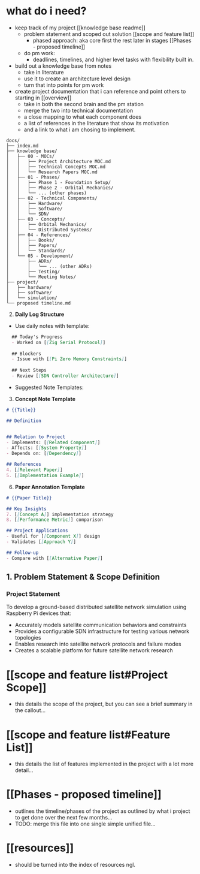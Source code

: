 # what do i need? 
- keep track of my project [[knowledge base readme]]
	- problem statement and scoped out solution [[scope and feature list]]
		- phased approach: aka core first the rest later in stages [[Phases - proposed timeline]]
	- do pm work:
		- deadlines, timelines, and higher level tasks with flexibility built in. 
- build out a knowledge base from notes
	- take in literature
	- use it to create an architecture level design
	- turn that into points for pm work
- create project documentation that i can reference and point others to starting in [[overview]]
	- take in both the second brain and the pm station
	- merge the two into technical documentation
	- a close mapping to what each component does
	- a list of references in the literature that show its motivation
	- and a link to what i am chosing to implement.

```
docs/
├── index.md
├── knowledge base/
│   ├── 00 - MOCs/
│   │   ├── Project Architecture MOC.md
│   │   ├── Technical Concepts MOC.md
│   │   └── Research Papers MOC.md
│   ├── 01 - Phases/
│   │   ├── Phase 1 - Foundation Setup/
│   │   ├── Phase 2 - Orbital Mechanics/
│   │   └── ... (other phases)
│   ├── 02 - Technical Components/
│   │   ├── Hardware/
│   │   ├── Software/
│   │   └── SDN/
│   ├── 03 - Concepts/
│   │   ├── Orbital Mechanics/
│   │   └── Distributed Systems/
│   ├── 04 - References/
│   │   ├── Books/
│   │   ├── Papers/
│   │   └── Standards/
│   └── 05 - Development/
│       ├── ADRs/
│       │   └── ... (other ADRs)
│       ├── Testing/
│       └── Meeting Notes/
├── project/
│   ├── hardware/
│   ├── software/
│   └── simulation/
└── proposed timeline.md
  ```
  
2. **Daily Log Structure**
- Use daily notes with template:
```markdown
  ## Today's Progress
  - Worked on [[Zig Serial Protocol]]
  
  ## Blockers
  - Issue with [[Pi Zero Memory Constraints]]
  
  ## Next Steps
  - Review [[SDN Controller Architecture]]
```
- Suggested Note Templates:
3. **Concept Note Template**
```markdown
# {{Title}}

## Definition


## Relation to Project
- Implements: [[Related Component]]
- Affects: [[System Property]]
- Depends on: [[Dependency]]

## References
4. [[Relevant Paper]]
5. [[Implementation Example]]

```

6. **Paper Annotation Template**
```markdown
# {{Paper Title}}

## Key Insights
7. [[Concept A]] implementation strategy
8. [[Performance Metric]] comparison

## Project Applications
- Useful for [[Component X]] design
- Validates [[Approach Y]]

## Follow-up
- Compare with [[Alternative Paper]]
```
## 1. Problem Statement & Scope Definition
### Project Statement
To develop a ground-based distributed satellite network simulation using Raspberry Pi devices that:
- Accurately models satellite communication behaviors and constraints
- Provides a configurable SDN infrastructure for testing various network topologies
- Enables research into satellite network protocols and failure modes
- Creates a scalable platform for future satellite network research
# [[scope and feature list#Project Scope]]
- this details the scope of the project, but you can see a brief summary in the callout...
# [[scope and feature list#Feature List]]
- this details the list of features implemented in the project with a lot more detail...
# [[Phases - proposed timeline]]
- outlines the timeline/phases of the project as outlined by what i project to get done over the next few months...
- TODO: merge this file into one single simple unified file...
# [[resources]]
- should be turned into the index of resources ngl.